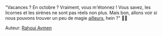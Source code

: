 "Vacances ? En octobre ? Vraiment, vous m'étonnez ! Vous savez, les licornes et les sirènes ne sont pas réels non plus. Mais bon, allons voir si nous pouvons trouver un peu de magie [ailleurs](https://github.com/xicuevasro/KALYXI-LAND), hein ?" 🌈🦄

Auteur: [Rahoui Aymen](https://github.com/Aymenrahoui)
